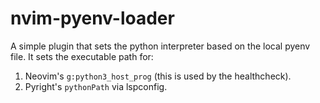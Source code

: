 # nvim-pyenv-loader

A simple plugin that sets the python interpreter based 
on the local pyenv file. It sets the executable path for:

1. Neovim's `g:python3_host_prog` (this is used by the healthcheck).
2. Pyright's `pythonPath` via lspconfig.
